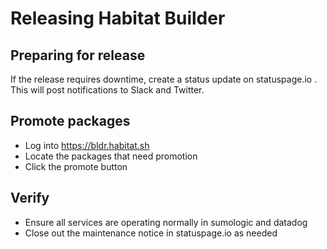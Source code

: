 # Releasing Habitat Builder

## Preparing for release

If the release requires downtime, create a status update on statuspage.io . This will post notifications to Slack and Twitter.

## Promote packages

* Log into https://bldr.habitat.sh
* Locate the packages that need promotion
* Click the promote button

## Verify

* Ensure all services are operating normally in sumologic and datadog
* Close out the maintenance notice in statuspage.io as needed
